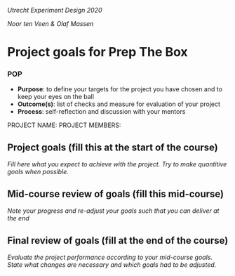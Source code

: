 *Utrecht Experiment Design 2020*  

*Noor ten Veen & Olaf Massen*

# Project goals for Prep The Box

### POP

+ **Purpose**: to define your targets for the project you have chosen and to keep your eyes on the ball 
+ **Outcome(s)**: list of checks and measure for evaluation of your project
+ **Process**: self-reflection and discussion with your mentors

PROJECT NAME:
PROJECT MEMBERS:

## Project goals (fill this at the start of the course)
*Fill here what you expect to achieve with the project. Try to make quantitive goals when possible.*


## Mid-course review of goals (fill this mid-course)
*Note your progress and re-adjust your goals such that you can deliver at the end*


## Final review of goals (fill at the end of the course)
*Evaluate the project performance according to your mid-course goals. State what changes are necessary and which goals had to be adjusted.* 
